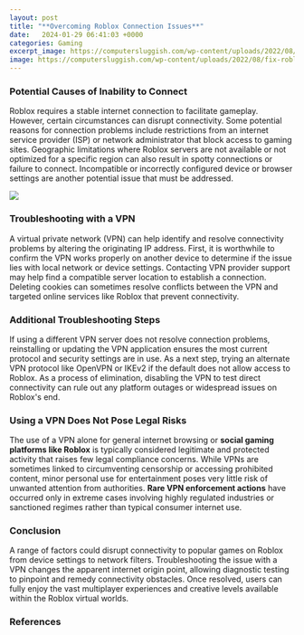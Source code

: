 ```yaml
---
layout: post
title: "**Overcoming Roblox Connection Issues**"
date:   2024-01-29 06:41:03 +0000
categories: Gaming
excerpt_image: https://computersluggish.com/wp-content/uploads/2022/08/fix-roblox-connection-issues-android-tn.jpg
image: https://computersluggish.com/wp-content/uploads/2022/08/fix-roblox-connection-issues-android-tn.jpg
---
```


### Potential Causes of Inability to Connect
Roblox requires a stable internet connection to facilitate gameplay. However, certain circumstances can disrupt connectivity. Some potential reasons for connection problems include restrictions from an internet service provider (ISP) or network administrator that block access to gaming sites. Geographic limitations where Roblox servers are not available or not optimized for a specific region can also result in spotty connections or failure to connect. Incompatible or incorrectly configured device or browser settings are another potential issue that must be addressed.

![](https://computersluggish.com/wp-content/uploads/2022/08/fix-roblox-connection-issues-android-tn.jpg)
### Troubleshooting with a VPN  
A virtual private network (VPN) can help identify and resolve connectivity problems by altering the originating IP address. First, it is worthwhile to confirm the VPN works properly on another device to determine if the issue lies with local network or device settings. Contacting VPN provider support may help find a compatible server location to establish a connection. Deleting cookies can sometimes resolve conflicts between the VPN and targeted online services like Roblox that prevent connectivity.
### Additional Troubleshooting Steps
If using a different VPN server does not resolve connection problems, reinstalling or updating the VPN application ensures the most current protocol and security settings are in use. As a next step, trying an alternate VPN protocol like OpenVPN or IKEv2 if the default does not allow access to Roblox. As a process of elimination, disabling the VPN to test direct connectivity can rule out any platform outages or widespread issues on Roblox's end.
### Using a VPN Does Not Pose Legal Risks  
The use of a VPN alone for general internet browsing or **social gaming platforms like Roblox** is typically considered legitimate and protected activity that raises few legal compliance concerns. While VPNs are sometimes linked to circumventing censorship or accessing prohibited content, minor personal use for entertainment poses very little risk of unwanted attention from authorities. **Rare VPN enforcement actions** have occurred only in extreme cases involving highly regulated industries or sanctioned regimes rather than typical consumer internet use.
### Conclusion
A range of factors could disrupt connectivity to popular games on Roblox from device settings to network filters. Troubleshooting the issue with a VPN changes the apparent internet origin point, allowing diagnostic testing to pinpoint and remedy connectivity obstacles. Once resolved, users can fully enjoy the vast multiplayer experiences and creative levels available within the Roblox virtual worlds.
### References